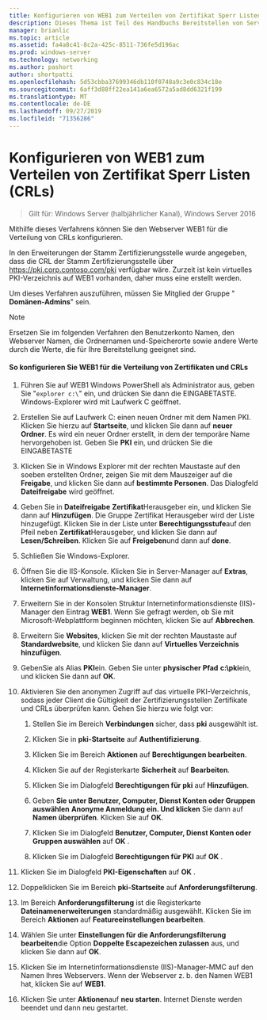 ```yaml
---
title: Konfigurieren von WEB1 zum Verteilen von Zertifikat Sperr Listen (CRLs)
description: Dieses Thema ist Teil des Handbuchs Bereitstellen von Server Zertifikaten für drahtlose und drahtlose 802.1 x-bereit Stellungen.
manager: brianlic
ms.topic: article
ms.assetid: fa4a8c41-8c2a-425c-8511-736fe5d196ac
ms.prod: windows-server
ms.technology: networking
ms.author: pashort
author: shortpatti
ms.openlocfilehash: 5d53cbba37699346db110f0748a9c3e0c834c18e
ms.sourcegitcommit: 6aff3d88ff22ea141a6ea6572a5ad8dd6321f199
ms.translationtype: MT
ms.contentlocale: de-DE
ms.lasthandoff: 09/27/2019
ms.locfileid: "71356286"
---
```

# <a name="configure-web1-to-distribute-certificate-revocation-lists-crls"></a>Konfigurieren von WEB1 zum Verteilen von Zertifikat Sperr Listen (CRLs)

>Gilt für: Windows Server (halbjährlicher Kanal), Windows Server 2016

Mithilfe dieses Verfahrens können Sie den Webserver WEB1 für die Verteilung von CRLs konfigurieren.  
  
In den Erweiterungen der Stamm Zertifizierungsstelle wurde angegeben, dass die CRL der Stamm Zertifizierungsstelle über https://pki.corp.contoso.com/pki verfügbar wäre. Zurzeit ist kein virtuelles PKI-Verzeichnis auf WEB1 vorhanden, daher muss eine erstellt werden.  
  
Um dieses Verfahren auszuführen, müssen Sie Mitglied der Gruppe " **Domänen-Admins**" sein.  
  
> [!NOTE]  
> Ersetzen Sie im folgenden Verfahren den Benutzerkonto Namen, den Webserver Namen, die Ordnernamen und-Speicherorte sowie andere Werte durch die Werte, die für Ihre Bereitstellung geeignet sind.  
  
#### <a name="to-configure-web1-to-distribute-certificates-and-crls"></a>So konfigurieren Sie WEB1 für die Verteilung von Zertifikaten und CRLs  
  
1.  Führen Sie auf WEB1 Windows PowerShell als Administrator aus, geben Sie "`explorer c:\`" ein, und drücken Sie dann die EINGABETASTE. Windows-Explorer wird mit Laufwerk C geöffnet.   
  
2.  Erstellen Sie auf Laufwerk C: einen neuen Ordner mit dem Namen PKI. Klicken Sie hierzu auf **Startseite**, und klicken Sie dann auf **neuer Ordner**. Es wird ein neuer Ordner erstellt, in dem der temporäre Name hervorgehoben ist. Geben Sie **PKI** ein, und drücken Sie die EINGABETASTE  
  
3.  Klicken Sie in Windows Explorer mit der rechten Maustaste auf den soeben erstellten Ordner, zeigen Sie mit dem Mauszeiger auf die **Freigabe**, und klicken Sie dann auf **bestimmte Personen**. Das Dialogfeld **Dateifreigabe** wird geöffnet.  
  
4.  Geben Sie in **Dateifreigabe** **Zertifikat**Herausgeber ein, und klicken Sie dann auf **Hinzufügen**. Die Gruppe Zertifikat Herausgeber wird der Liste hinzugefügt. Klicken Sie in der Liste unter **Berechtigungsstufe**auf den Pfeil neben **Zertifikat**Herausgeber, und klicken Sie dann auf **Lesen/Schreiben**. Klicken Sie auf **Freigeben**und dann auf **done**.  
  
5.  Schließen Sie Windows-Explorer.  
  
6.  Öffnen Sie die IIS-Konsole. Klicken Sie in Server-Manager auf **Extras**, klicken Sie auf Verwaltung, und klicken Sie dann auf **Internetinformationsdienste-Manager**.  
  
7.  Erweitern Sie in der Konsolen Struktur Internetinformationsdienste (IIS)-Manager den Eintrag **WEB1**. Wenn Sie gefragt werden, ob Sie mit Microsoft-Webplattform beginnen möchten, klicken Sie auf **Abbrechen**.  
  
8.  Erweitern Sie **Websites**, klicken Sie mit der rechten Maustaste auf **Standardwebsite**, und klicken Sie dann auf **Virtuelles Verzeichnis hinzufügen**.  
  
9. GebenSie als Alias **PKI**ein. Geben Sie unter **physischer Pfad** **c:\pki**ein, und klicken Sie dann auf **OK**.  
  
10. Aktivieren Sie den anonymen Zugriff auf das virtuelle PKI-Verzeichnis, sodass jeder Client die Gültigkeit der Zertifizierungsstellen Zertifikate und CRLs überprüfen kann. Gehen Sie hierzu wie folgt vor:  
  
    1.  Stellen Sie im Bereich **Verbindungen** sicher, dass **pki** ausgewählt ist.  
  
    2.  Klicken Sie in **pki-Startseite** auf **Authentifizierung**.  
  
    3.  Klicken Sie im Bereich **Aktionen** auf **Berechtigungen bearbeiten**.  
  
    4.  Klicken Sie auf der Registerkarte **Sicherheit** auf **Bearbeiten**.  
  
    5.  Klicken Sie im Dialogfeld **Berechtigungen für pki** auf **Hinzufügen**.  
  
    6.  Geben **Sie unter Benutzer, Computer, Dienst Konten oder Gruppen auswählen** **Anonyme Anmeldung ein. Und klicken** Sie dann auf **Namen überprüfen**. Klicken Sie auf **OK**.  
  
    7.  Klicken Sie im Dialogfeld **Benutzer, Computer, Dienst Konten oder Gruppen auswählen** auf **OK** .  
  
    8.  Klicken Sie im Dialogfeld **Berechtigungen für PKI** auf **OK** .  
  
11. Klicken Sie im Dialogfeld **PKI-Eigenschaften** auf **OK** .  
  
12. Doppelklicken Sie im Bereich **pki-Startseite** auf **Anforderungsfilterung**.  
  
13. Im Bereich **Anforderungsfilterung** ist die Registerkarte **Dateinamenerweiterungen** standardmäßig ausgewählt. Klicken Sie im Bereich **Aktionen** auf **Featureeinstellungen bearbeiten**.  
  
14. Wählen Sie unter **Einstellungen für die Anforderungsfilterung bearbeiten**die Option **Doppelte Escapezeichen zulassen** aus, und klicken Sie dann auf **OK**.  
  
15. Klicken Sie im Internetinformationsdienste (IIS)-Manager-MMC auf den Namen Ihres Webservers. Wenn der Webserver z. b. den Namen WEB1 hat, klicken Sie auf **WEB1**.  
  
16. Klicken Sie unter **Aktionen**auf **neu starten**. Internet Dienste werden beendet und dann neu gestartet.  
  

